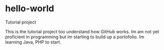 # hello-world
Tutorial project

This is the tutorial project too understand how GitHub works. Im am not yet proficient in programming but im starting to build up a portofolio.
Im learning Java, PHP to start.
